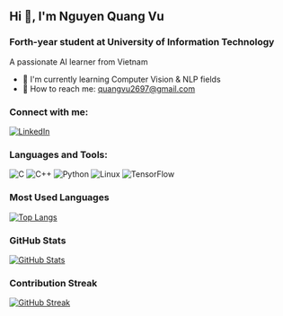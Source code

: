## Hi 👋, I'm Nguyen Quang Vu 
### Forth-year student at University of Information Technology

A passionate AI learner from Vietnam

- 🌱 I'm currently learning Computer Vision & NLP fields
- 📍 How to reach me: quangvu2697@gmail.com

### Connect with me:
[![LinkedIn](https://img.shields.io/badge/LinkedIn-0077B5?style=for-the-badge&logo=linkedin&logoColor=white)](https://www.linkedin.com/in/v%C5%A9-nguy%E1%BB%85n-quang-26b706247/)

### Languages and Tools:
![C](https://img.shields.io/badge/C-00599C?style=for-the-badge&logo=c&logoColor=white)
![C++](https://img.shields.io/badge/C++-00599C?style=for-the-badge&logo=c%2B%2B&logoColor=white)
![Python](https://img.shields.io/badge/Python-3776AB?style=for-the-badge&logo=python&logoColor=white)
![Linux](https://img.shields.io/badge/Linux-FCC624?style=for-the-badge&logo=linux&logoColor=black)
![TensorFlow](https://img.shields.io/badge/TensorFlow-FF6F00?style=for-the-badge&logo=tensorflow&logoColor=white)

### Most Used Languages
[![Top Langs](https://github-readme-stats.vercel.app/api/top-langs/?username=your-github-username&layout=compact)](https://github.com/quangvu32/github-readme-stats)

### GitHub Stats
[![GitHub Stats](https://github-readme-stats.vercel.app/api?username=your-github-username&show_icons=true&theme=dark)](https://github.com/quangvu32/github-readme-stats)

### Contribution Streak
[![GitHub Streak](https://streak-stats.demolab.com/?user=your-github-username&theme=dark)](https://git.io/streak-stats)
